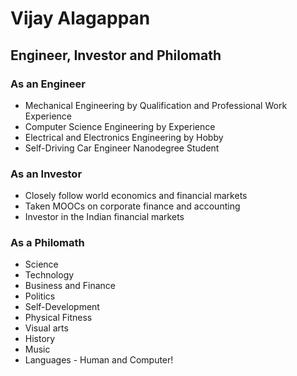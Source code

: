 # Vijay Alagappan

## Engineer, Investor and Philomath

### As an Engineer

- Mechanical Engineering by Qualification and Professional Work Experience
- Computer Science Engineering by Experience
- Electrical and Electronics Engineering by Hobby
- Self-Driving Car Engineer Nanodegree Student

### As an Investor

- Closely follow world economics and financial markets
- Taken MOOCs on corporate finance and accounting
- Investor in the Indian financial markets

### As a Philomath

- Science 
- Technology
- Business and Finance
- Politics
- Self-Development
- Physical Fitness
- Visual arts
- History
- Music
- Languages - Human and Computer!

